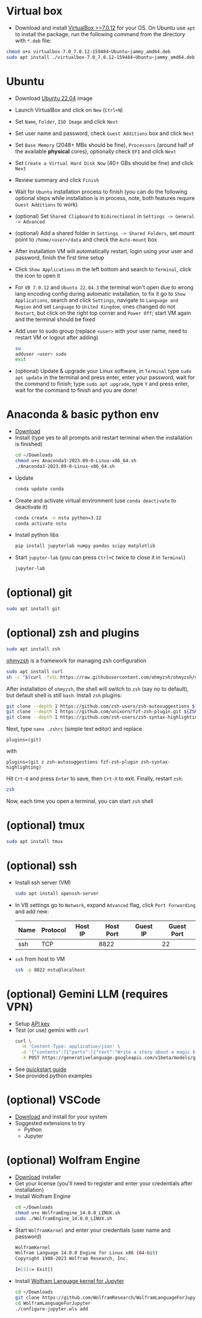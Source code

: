 # Virtual box

- Download and install [VirtualBox >=7.0.12](https://www.virtualbox.org/wiki/Downloads) for your OS. On Ubuntu use `apt` to install the package, run the following command from the directory with `*.deb` file:

```bash
chmod u+x virtualbox-7.0_7.0.12-159484~Ubuntu~jammy_amd64.deb
sudo apt install ./virtualbox-7.0_7.0.12-159484~Ubuntu~jammy_amd64.deb 
```

# Ubuntu

- Download [Ubuntu 22.04](https://ubuntu.com/download) image
- Launch VirtualBox and click on `New` (`Ctrl+N`)
- Set `Name`, `Folder`, `ISO Image` and click `Next`
- Set user name and password, check `Guest Additions` box and click `Next`
- Set `Base Memory` (2048+ MBs should be fine), `Processors` (around half of the available **physical** cores), optionally check `EFI` and click `Next`
- Set `Create a Virtual Hard Disk Now` (40+ GBs should be fine) and click `Next`
- Review summary and click `Finish`
- Wait for `Ubuntu` installation process to finish (you can do the following optional steps while installation is in process, note, both features require `Guest Additions` to work)
- (optional) Set `Shared Clipboard` to `Bidirectional` in `Settings -> General -> Advanced`
- (optional) Add a shared folder in `Settings -> Shared Folders`, set mount point to `/home/<user>/data` and check the `Auto-mount` box
- After installation VM will automatically restart, login using your user and password, finish the first time setup
- Click `Show Applications` in the left bottom and search to `Terminal`, click the icon to open it
- For `VB 7.0.12` and `Ubuntu 22.04.3` the terminal won't open due to wrong lang encoding config during automatic installation, to fix it go to `Show Applications`, search and click `Settings`, navigate to `Language and Region` and set `Language` to `United Kingdom`, ones changed do not `Restart`, but click on the right top corner and `Power Off`; start VM again and the terminal should be fixed


- Add user to sudo group (replace `<user>` with your user name, need to restart VM or logout after adding)
    ```bash
    su
    adduser <user> sudo
    exit
    ```
- (optional) Update & upgrade your Linux software, in `Terminal` type `sudo apt update` in the terminal and press enter, enter your password, wait for the command to finish; type `sudo apt upgrade`, type `Y` and press enter, wait for the command to finish and you are done!

# Anaconda & basic python env

- [Download](https://www.anaconda.com/download/)
- Install (type yes to all prompts and restart terminal when the installation is finished)
    ```bash
    cd ~/Downloads
    chmod u+x Anaconda3-2023.09-0-Linux-x86_64.sh
    ./Anaconda3-2023.09-0-Linux-x86_64.sh
    ```
- Update
    ```bash
    conda update conda
    ```
- Create and activate virtual environment (use `conda deactivate` to deactivate it)
    ```bash
    conda create -n nstu python=3.12
    conda activate nstu
    ```
- Install python libs
    ```bash
    pip install jupyterlab numpy pandas scipy matplotlib
    ```
- Start `jupyter-lab` (you can press `Ctrl+C` twice to close it in `Terminal`)
    ```bash
    jupyter-lab
    ```

# (optional) git

```bash
sudo apt install git
```

# (optional) zsh and plugins

```bash
sudo apt install zsh
```

[ohmyzsh](https://github.com/ohmyzsh/ohmyzsh) is a framework for managing zsh configuration

```bash
sudo apt install curl
sh -c "$(curl -fsSL https://raw.githubusercontent.com/ohmyzsh/ohmyzsh/master/tools/install.sh)"
```

After installation of `ohmyzsh`, the shell will switch to `zsh` (say no to default), but default shell is still `bash`. 
Install `zsh` plugins:
```bash
git clone --depth 1 https://github.com/zsh-users/zsh-autosuggestions ${ZSH_CUSTOM:-~/.oh-my-zsh/custom}/plugins/zsh-autosuggestions
git clone --depth 1 https://github.com/unixorn/fzf-zsh-plugin.git ${ZSH_CUSTOM:-~/.oh-my-zsh/custom}/plugins/fzf-zsh-plugin
git clone --depth 1 https://github.com/zsh-users/zsh-syntax-highlighting.git ${ZSH_CUSTOM:-~/.oh-my-zsh/custom}/plugins/zsh-syntax-highlighting
```

Next, type `nano .zshrc` (simple text editor) and replace
```
plugins=(git)
```
with
```
plugins=(git z zsh-autosuggestions fzf-zsh-plugin zsh-syntax-highlighting)
```
Hit `Crt-O` and press `Enter` to save, then `Crt-X` to exit. Finally, restart `zsh`:

```bash
zsh
```
Now, each time you open a terminal, you can start `zsh` shell

# (optional) tmux

```bash
sudo apt install tmux
```

# (optional) ssh

- Install ssh server (VM)
    ```bash
    sudo apt install openssh-server 
    ```
- In VB settings go to `Network`, expand `Advanced` flag, click `Port Forwarding` and add new:

    | Name | Protocol | Host IP | Host Port | Guest IP | Guest Port |
    |------|----------|---------|-----------|----------|------------|
    | ssh  | TCP      |         | 8822      |          | 22         |

- `ssh` from host to VM
    ```bash
    ssh -p 8822 nstu@localhost
    ```

# (optional) Gemini LLM (requires VPN)

- Setup [API key](https://makersuite.google.com/app/apikey)
- Test (or use) gemini with `curl`
    ```bash
    curl \
      -H 'Content-Type: application/json' \
      -d '{"contents":[{"parts":[{"text":"Write a story about a magic backpack"}]}]}' \
      -X POST https://generativelanguage.googleapis.com/v1beta/models/gemini-pro:generateContent?key=YOUR_API_KEY
    ```
- See [quickstart guide](https://ai.google.dev/tutorials/python_quickstart)
- See provided python examples

# (optional) VSCode

- [Download](https://code.visualstudio.com/) and install for your system
- Suggested extensions to try
    - Python
    - Jupyter

# (optional) Wolfram Engine

- [Download](https://www.wolfram.com/engine/) installer
- Get your license (you'll need to register and enter your credentials after installation)
- Install Wolfram Engine
    ```bash
    cd ~/Downloads
    chmod u+x WolframEngine_14.0.0_LINUX.sh
    sudo ./WolframEngine_14.0.0_LINUX.sh
    ```
- Start `WolframKernel` and enter your credentials (user name and password)
    ```bash
    WolframKernel 
    Wolfram Language 14.0.0 Engine for Linux x86 (64-bit)
    Copyright 1988-2023 Wolfram Research, Inc.

    In[1]:= Exit[]     
    ```
- Install [Wolfram Language kernel for Jupyter](https://github.com/WolframResearch/WolframLanguageForJupyter)
    ```bash
    cd ~/Downloads
    git clone https://github.com/WolframResearch/WolframLanguageForJupyter.git
    cd WolframLanguageForJupyter
    ./configure-jupyter.wls add
    ```
